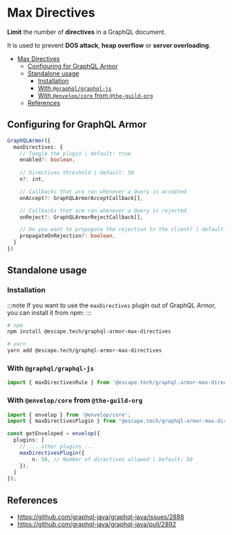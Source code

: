 # Max Directives

**Limit** the number of **directives** in a GraphQL document.

It is used to prevent **DOS attack**, **heap overflow** or **server overloading**.

- [Max Directives](#max-directives)
  - [Configuring for GraphQL Armor](#configuring-for-graphql-armor)
  - [Standalone usage](#standalone-usage)
    - [Installation](#installation)
    - [With `@graphql/graphql-js`](#with-graphqlgraphql-js)
    - [With `@envelop/core` from `@the-guild-org`](#with-envelopcore-from-the-guild-org)
  - [References](#references)

## Configuring for GraphQL Armor

```ts
GraphQLArmor({
  maxDirectives: {
    // Toogle the plugin | default: true
    enabled?: boolean,
    
    // Directives threshold | default: 50
    n?: int,

    // Callbacks that are ran whenever a Query is accepted
    onAccept?: GraphQLArmorAcceptCallback[],

    // Callbacks that are ran whenever a Query is rejected
    onReject?: GraphQLArmorRejectCallback[],

    // Do you want to propagate the rejection to the client? | default: true
    propagateOnRejection?: boolean,
  }
})
```

## Standalone usage

### Installation

:::note
If you want to use the `maxDirectives` plugin out of GraphQL Armor, you can install it from npm:
:::

```bash
# npm
npm install @escape.tech/graphql-armor-max-directives

# yarn
yarn add @escape.tech/graphql-armor-max-directives
```

### With `@graphql/graphql-js`

```ts
import { maxDirectivesRule } from '@escape.tech/graphql-armor-max-directives';
```

### With `@envelop/core` from `@the-guild-org`

```ts
import { envelop } from '@envelop/core';
import { maxDirectivesPlugin } from '@escape.tech/graphql-armor-max-directives';

const getEnveloped = envelop({
  plugins: [
    // ... other plugins ...
    maxDirectivesPlugin({
        n: 50, // Number of directives allowed | Default: 50
    }),
  ]
});
```

## References

- https://github.com/graphql-java/graphql-java/issues/2888
- https://github.com/graphql-java/graphql-java/pull/2892
